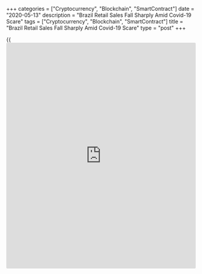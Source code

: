 +++
categories = ["Cryptocurrency", "Blockchain", "SmartContract"]
date = "2020-05-13"
description = "Brazil Retail Sales Fall Sharply Amid Covid-19 Scare"
tags = ["Cryptocurrency", "Blockchain", "SmartContract"]
title = "Brazil Retail Sales Fall Sharply Amid Covid-19 Scare"
type = "post"
+++

{{<iframe id="large-banner" src="https://www.bounty.group/#slide=14.0" width="100%" height="600" scrolling="no" style="border: 0px solid rgb(216, 221, 230); border-radius: 3px;">}}

Brazil's retail sales decline at a sharp pace in March, as people chose
to spend only on essentials such as food amid the crisis triggered by
the spread of the [coronavirus][1], or Covid-19, figures from the
statistical office IBGE showed on Wednesday.  
  
Retail sales decreased a seasonally adjusted 2.5 percent month-on-month
after a 0.5 percent gain in the previous month. Economists had forecast
a 7.7 percent decline.

Among the different groups, sales of textile and clothing logged a
massive 42.2 percent fall, followed by books and stationery with a 36.1
percent slump.  
  
Sales in department stores and supermarkets grew 16.3 percent, and
including food sales, the increase was 14.6 percent. Pharmaceuticals and
cosmetics segment logged a sales growth of 1.3 percent versus 0.7
percent in the previous month.

Broad retail sales, which include sales of automobiles and construction
goods, decreased 13.7 percent monthly in March after a 0.5 percent gain
in each of the previous two months.  
  
Sales of automobiles crashed 36.4 percent, while those of construction
material dropped 17.1 percent.  
  
On a year-on-year basis, retail sales fell an unadjusted 1.2 percent in
March after a 4.7 percent increase in the previous month. That was the
first fall in 12 months. Economists were looking for a 6 percent
decline.

Broad retail sales dropped 6.3 percent after a 3 percent increase.

For comments and feedback [contact](https://www.playgroundfx.com/contact/): editorial@rtt[news](https://www.letsplayfx.com/blog/forex-news-website/).com

[Economic News][2]

 **What parts of the world are seeing the best (and worst) economic
performances lately? Click[here][3] to check out our [Econ Scorecard][3]
and find out! See up-to-the-moment [ranking](https://www.playgroundfx.com/blog/crypto-exchange-ranking/)s for the best and worst
performers in [GDP][4], [unemployment rate][5], [inflation][3] and much
more.**

   1. www.rtt[news](https://www.letsplayfx.com/blog/forex-news-website/).com/list/coronavirus.aspx
   2. www.rtt[news](https://www.letsplayfx.com/blog/forex-news-website/).com/Content/EconomicNews.aspx
   3. www.rtt[news](https://www.letsplayfx.com/blog/forex-news-website/).com/economic-scorecard/world-rank/CPI/highest-performance.aspx
   4. www.rtt[news](https://www.letsplayfx.com/blog/forex-news-website/).com/economic-scorecard/world-rank/GDP/highest-performance.aspx
   5. www.rtt[news](https://www.letsplayfx.com/blog/forex-news-website/).com/economic-scorecard/world-rank/unemployment-rate/lowest-performance.aspx